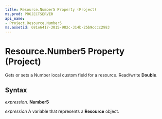 ```yaml
---
title: Resource.Number5 Property (Project)
ms.prod: PROJECTSERVER
api_name:
- Project.Resource.Number5
ms.assetid: 681e6417-3015-982c-314b-25b9cccc2983
---
```



# Resource.Number5 Property (Project)

Gets or sets a Number local custom field for a resource. Read/write  **Double**.


## Syntax

 _expression_. **Number5**

 _expression_ A variable that represents a **Resource** object.


